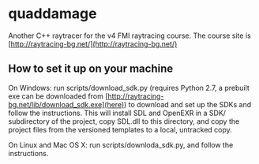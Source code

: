 # quaddamage

Another C++ raytracer for the v4 FMI raytracing course.
The course site is [http://raytracing-bg.net/](http://raytracing-bg.net/)

How to set it up on your machine
--------------------------------

On Windows:
   run scripts/download_sdk.py (requires Python 2.7, a prebuilt exe can be downloaded from [http://raytracing-bg.net/lib/download_sdk.exe](here)) to download and set up the SDKs and follow the instructions.
   This will install SDL and OpenEXR in a SDK/ subdirectory of the project, copy SDL.dll to this directory, and copy the project files from the versioned templates to a local, untracked copy.

On Linux and Mac OS X:
   run scripts/downloda_sdk.py, and follow the instructions.
